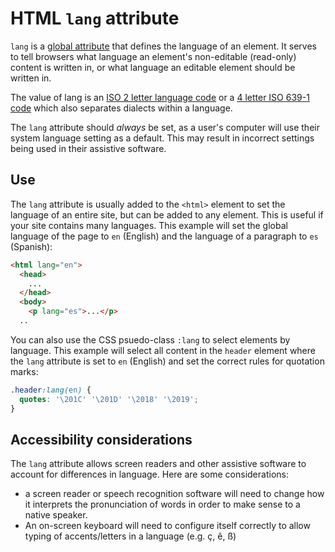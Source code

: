 # HTML `lang` attribute

`lang` is a [global attribute](https://developer.mozilla.org/en-US/docs/Web/HTML/Global_attributes) that defines the language of an element. It serves to tell browsers what language an element's non-editable (read-only) content is written in, or what language an editable element should be written in.

The value of lang is an [ISO 2 letter language code](https://www.sitepoint.com/iso-2-letter-language-codes/) or a [4 letter ISO 639-1 code](https://www.andiamo.co.uk/resources/iso-language-codes) which also separates dialects within a language.

The `lang` attribute should *always* be set, as a user's computer will use their system language setting as a default. This may result in incorrect settings being used in their assistive software.

## Use
The `lang` attribute is usually added to the `<html>` element to set the language of an entire site, but can be added to any element. This is useful if your site contains many languages. This example will set the global language of the page to `en` (English) and the language of a paragraph to `es` (Spanish):

```html
<html lang="en">
  <head>
    ...
  </head>
  <body>
    <p lang="es">...</p>
  ..
```

You can also use the CSS psuedo-class `:lang` to select elements by language.
This example will select all content in the `header` element where the `lang` attribute is set to `en` (English) and set the correct rules for quotation marks:

```css
.header:lang(en) {
  quotes: '\201C' '\201D' '\2018' '\2019';
}
```

## Accessibility considerations

The `lang` attribute allows screen readers and other assistive software to account for differences in language. Here are some considerations:
* a screen reader or speech recognition software will need to change how it interprets the pronunciation of words in order to make sense to a native speaker.
* An on-screen keyboard will need to configure itself correctly to allow typing of accents/letters in a language (e.g. ç, ê, ß)

